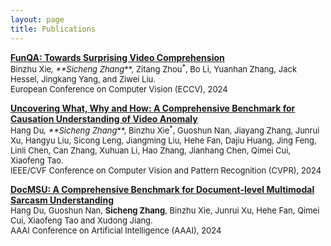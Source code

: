 ```yaml
---
layout: page
title: Publications
---
```



[**FunQA: Towards Surprising Video Comprehension**](https://arxiv.org/abs/2306.14899)  
<span style="font-size: small;">Binzhu Xie<sup>*</sup>, **Sicheng Zhang<sup>*</sup>**, Zitang Zhou<sup>*</sup>, Bo Li, Yuanhan Zhang, Jack Hessel, Jingkang Yang, and Ziwei Liu.  
European Conference on Computer Vision (ECCV), 2024 <span>  

[**Uncovering What, Why and How: A Comprehensive Benchmark for Causation Understanding of Video Anomaly**](https://arxiv.org/abs/2405.00181)  
<span style="font-size: small;">Hang Du<sup>*</sup>, **Sicheng Zhang<sup>*</sup>**, Binzhu Xie<sup>*</sup>, Guoshun Nan, Jiayang Zhang, Junrui Xu, Hangyu Liu, Sicong Leng, Jiangming Liu, Hehe Fan, Dajiu Huang, Jing Feng, Linli Chen, Can Zhang, Xuhuan Li, Hao Zhang, Jianhang Chen, Qimei Cui, Xiaofeng Tao.  
IEEE/CVF Conference on Computer Vision and Pattern Recognition (CVPR), 2024<span>

[**DocMSU: A Comprehensive Benchmark for Document-level Multimodal Sarcasm Understanding**](https://arxiv.org/abs/2312.16023)  
<span style="font-size: small;">Hang Du, Guoshun Nan, **Sicheng Zhang**, Binzhu Xie, Junrui Xu, Hehe Fan, Qimei Cui, Xiaofeng Tao and Xudong Jiang.  
AAAI Conference on Artificial Intelligence (AAAI), 2024<span>


<!-- # COMMENT EXPLAINING THIS PAGE -- 
We're currently using this section of the site to host these tutorials,
  but you might want to use it to showcase and describe your `Research`,
  to chronicle various `Talks` you've given over your history, or to
  write about various news or updates that have happened to you.

You can update the `title` of file (line 3) to change the heading of 
  the page and its title in the browser. To change how it's referred to
  in the navigation and/or adjust its url, see `data/navigation.yml` file.
-->


